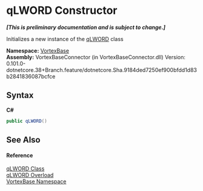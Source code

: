# qLWORD Constructor 
 _**\[This is preliminary documentation and is subject to change.\]**_

Initializes a new instance of the <a href="T_VortexBase_qLWORD.md">qLWORD</a> class

**Namespace:**&nbsp;<a href="N_VortexBase.md">VortexBase</a><br />**Assembly:**&nbsp;VortexBaseConnector (in VortexBaseConnector.dll) Version: 0.101.0-dotnetcore.38+Branch.feature/dotnetcore.Sha.9184ded7250ef900bfdd1d83b2841836087bcfce

## Syntax

**C#**<br />
``` C#
public qLWORD()
```


## See Also


#### Reference
<a href="T_VortexBase_qLWORD.md">qLWORD Class</a><br /><a href="Overload_VortexBase_qLWORD__ctor.md">qLWORD Overload</a><br /><a href="N_VortexBase.md">VortexBase Namespace</a><br />